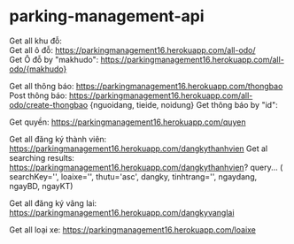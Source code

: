 ﻿# parking-management-api
Get all khu đỗ:            
Get all ô đỗ:                   https://parkingmanagement16.herokuapp.com/all-odo/     
Get Ô đỗ by "makhudo":          https://parkingmanagement16.herokuapp.com/all-odo/{makhudo}

Get all thông báo:              https://parkingmanagement16.herokuapp.com/thongbao
Post thông báo:                 https://parkingmanagement16.herokuapp.com/all-odo/create-thongbao  {nguoidang, tieide, noidung}
Get thông báo by "id":

Get quyền:                      https://parkingmanagement16.herokuapp.com/quyen

Get all đăng ký thành viên:     https://parkingmanagement16.herokuapp.com/dangkythanhvien
Get al searching results:       https://parkingmanagement16.herokuapp.com/dangkythanhvien? query...
                                ( searchKey='', loaixe='', thutu='asc', dangky, tinhtrang='', ngaydang, ngayBD, ngayKT)

Get all đăng ký vãng lai:       https://parkingmanagement16.herokuapp.com/dangkyvanglai

Get all loại xe:                https://parkingmanagement16.herokuapp.com/loaixe

